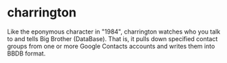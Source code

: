 charrington
===========

Like the eponymous character in &quot;1984&quot;, charrington watches who you talk to and tells Big Brother (DataBase). That is, it pulls down specified contact groups from one or more Google Contacts accounts and writes them into BBDB format.